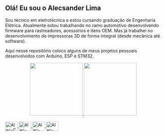 ## Olá! Eu sou o Alecsander Lima

Sou técnico em eletrotécnica e estou cursando graduação de Engenharia Elétrica. Atualmente estou trabalhando no ramo automotivo desenvolvendo firmware para rastreadores, acessórios e itens OEM. Mas já trabalhei no desenvolvimento de impressoras 3D de forma integral (desde mecânica até software).  

Aqui nesse repositório coloco alguns de meus projetos pessoais desenvolvidos com Arduino, ESP e STM32. 

<div align="center">
  <a href="https://github.com/aleclima14">
  <img height="170em" src="https://github-readme-stats.vercel.app/api?username=aleclima14&show_icons=true&theme=dark&include_all_commits=true&count_private=true"/>
  <img height="170em" src="https://github-readme-stats.vercel.app/api/top-langs/?username=aleclima14&layout=compact&langs_count=7&theme=dark"/>
  </div>
  
    
<div style="display: inline_block"><br>
  <img align="center" alt="Alec-C" height="30" width="40" src="https://cdn.jsdelivr.net/gh/devicons/devicon/icons/c/c-original.svg">
  <img align="center" alt="Alec-CSS" height="30" width="40" src="https://cdn.jsdelivr.net/gh/devicons/devicon/icons/cplusplus/cplusplus-original.svg">
  <img align="center" alt="Alec-HTML" height="30" width="40" src="https://cdn.jsdelivr.net/gh/devicons/devicon/icons/html5/html5-original.svg">
  <img align="center" alt="Alec-CSS" height="30" width="40" src="https://cdn.jsdelivr.net/gh/devicons/devicon/icons/css3/css3-original.svg">
</div>

